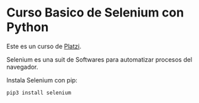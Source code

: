 # Curso Basico de Selenium con Python

Este es un curso de [Platzi](https://platzi.com/r/EliazBobadilla).

Selenium es una suit de Softwares para automatizar procesos del navegador.

Instala Selenium con pip:

```bash
pip3 install selenium
```